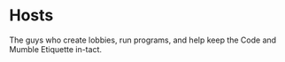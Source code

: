 # Hosts
The guys who create lobbies, run programs, and help keep the Code and Mumble Etiquette in-tact.
